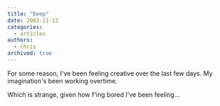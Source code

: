```yaml
---
title: "Eeep"
date: 2003-11-12
categories:
  - articles
authors:
  - chris
archived: true
---
```


For some reason, I've been feeling creative over the last few days. My imagination's been working overtime.

Which is strange, given how f'ing bored I've been feeling...
